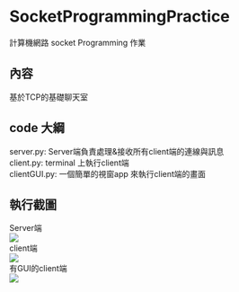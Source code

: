 # SocketProgrammingPractice
計算機網路 socket Programming 作業

## 內容
基於TCP的基礎聊天室

## code 大綱
server.py: Server端負責處理&接收所有client端的連線與訊息  
client.py: terminal 上執行client端  
clientGUI.py: 一個簡單的視窗app 來執行client端的畫面

## 執行截圖
Server端  
<img src="https://gitHub.como/VictorChao996/SocketProgrammingPractice/blob/main/server_screenshot.png">  
client端  
<img src="https://gitHub.como/VictorChao996/SocketProgrammingPractice/blob/main/client_screenshot.png">  
有GUI的client端  
<img src="https://gitHub.como/VictorChao996/SocketProgrammingPractice/blob/main/clientGUI_screenshot.png">
